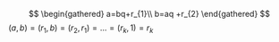 $$
\begin{gathered}
a=bq+r_{1}\\
b=aq +r_{2}
\end{gathered}
$$
$(a,b)=(r_{1}, b)=(r_{2},r_{1})=\dots=(r_{k}, 1)=r_{k}$

